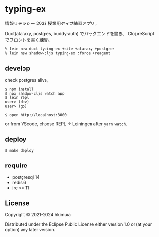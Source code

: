 # typing-ex

情報リテラシー 2022 授業用タイプ練習アプリ。

Duct(ataraxy, postgres, buddy-auth) でバックエンドを書き、
ClojureScript でフロントを書く練習。

    % lein new duct typing-ex +site +ataraxy +postgres
    % lein new shadow-cljs typing-ex :force +reagent

## develop

check postgres alive,

    $ npm install
    $ npx shadow-cljs watch app
    $ lein repl
    user> (dev)
    user> (go)

    $ open http://localhost:3000


or from VScode, choose  REPL -> Leiningen after `yarn watch`.

## deploy

    $ make deploy

## require

* postgresql 14
* redis 6
* jre >= 11


## License

Copyright © 2021-2024 hkimura

Distributed under the Eclipse Public License either version 1.0 or (at
your option) any later version.
